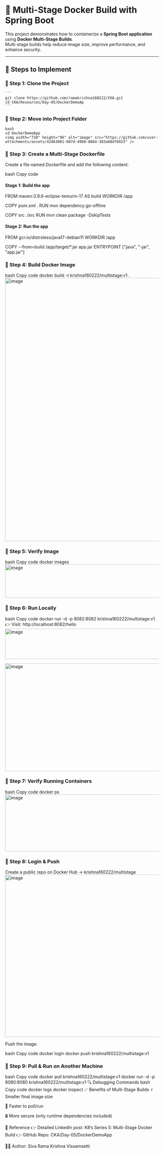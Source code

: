 # 🚀 Multi-Stage Docker Build with Spring Boot

This project demonstrates how to containerize a **Spring Boot application** using **Docker Multi-Stage Builds**.  
Multi-stage builds help reduce image size, improve performance, and enhance security.  

---

## 📌 Steps to Implement

### 🔹 Step 1: Clone the Project
    ```
    git clone https://github.com/ramakrishna160222/CKA.git
    cd CKA/Resources/Day-05/DockerDemoAp
    ```

### 🔹 Step 2: Move into Project Folder
    bash
    cd DockerDemoApp
    <img width="720" height="96" alt="image" src="https://github.com/user-attachments/assets/42d63081-607d-49b0-8664-383a68d76023" />

    
### 🔹 Step 3: Create a Multi-Stage Dockerfile
Create a file named Dockerfile and add the following content:

bash
Copy code
#### Stage 1: Build the app
FROM maven:3.9.6-eclipse-temurin-17 AS build
WORKDIR /app

COPY pom.xml .
RUN mvn dependency:go-offline

COPY src ./src
RUN mvn clean package -DskipTests

#### Stage 2: Run the app
FROM gcr.io/distroless/java17-debian11
WORKDIR /app

COPY --from=build /app/target/*.jar app.jar
ENTRYPOINT ["java", "-jar", "app.jar"]

### 🔹 Step 4: Build Docker Image
bash
Copy code
docker build -t krishna160222/multistage:v1 .
<img width="1748" height="861" alt="image" src="https://github.com/user-attachments/assets/9fd6a15e-205a-4d20-b891-4586a863f295" />

### 🔹 Step 5: Verify Image
bash
Copy code
docker images
<img width="1529" height="109" alt="image" src="https://github.com/user-attachments/assets/7d5900bb-de92-44d8-b327-ce5e5318c41e" />

### 🔹 Step 6: Run Locally
bash
Copy code
docker run -d -p 8082:8082 krishna160222/multistage:v1
👉 Visit: http://localhost:8082/hello
<img width="1236" height="99" alt="image" src="https://github.com/user-attachments/assets/b3d28c42-6743-4ed4-961f-4507210d943c" />

<img width="1898" height="353" alt="image" src="https://github.com/user-attachments/assets/b466d8a3-9ad0-4542-8c34-d2b9e7962fb9" />



### 🔹 Step 7: Verify Running Containers
bash
Copy code
docker ps
<img width="1897" height="186" alt="image" src="https://github.com/user-attachments/assets/62073966-cdce-4472-9e9b-a3409f6fb115" />

### 🔹 Step 8: Login & Push
Create a public repo on Docker Hub → krishna160222/multistage
<img width="1910" height="531" alt="image" src="https://github.com/user-attachments/assets/7b36437f-4b6b-4a59-8de5-22ee6a9f8c2e" />

Push the image:

bash
Copy code
docker login
docker push krishna160222/multistage:v1
### 🔹 Step 9: Pull & Run on Another Machine
bash
Copy code
docker pull krishna160222/multistage:v1
docker run -d -p 8080:8080 krishna160222/multistage:v1
🔍 Debugging Commands
bash
Copy code
docker logs <containerId>
docker inspect <containerId>
✅ Benefits of Multi-Stage Builds
⚡ Smaller final image size

🚀 Faster to pull/run

🔒 More secure (only runtime dependencies included)

📘 Reference
👉 Detailed LinkedIn post: K8’s Series 5: Multi-Stage Docker Build
👉 GitHub Repo: CKA/Day-05/DockerDemoApp

👨‍💻 Author: Siva Rama Krishna Vissamsetti
